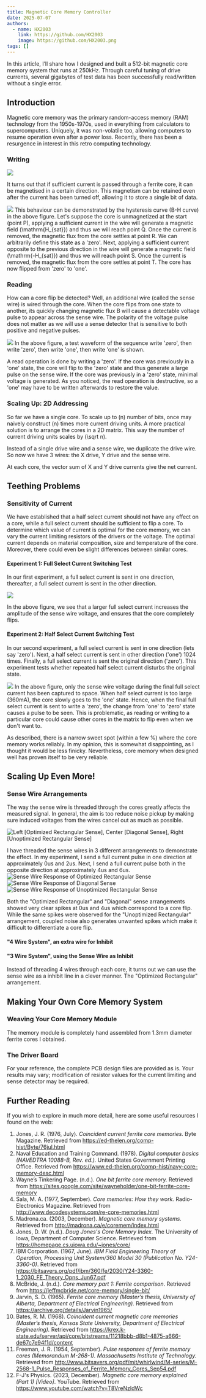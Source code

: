 ```yaml
---
title: Magnetic Core Memory Controller
date: 2025-07-07
authors:
  - name: HX2003
    link: https://github.com/HX2003
    image: https://github.com/HX2003.png
tags: []
---
```

In this article, I’ll share how I designed and built a 512-bit magnetic core memory system that runs at 250kHz. Through careful tuning of drive currents, several gigabytes of test data has been successfully read/written without a single error.

## Introduction
Magnetic core memory was the primary random-access memory (RAM) technology from the 1950s-1970s, used in everything from calculators to supercomputers. Uniquely, it was non-volatile too, allowing computers to resume operation even after a power loss. Recently, there has been a resurgence in interest in this retro computing technology.

### Writing
![](MagneticCoreMemoryBasicPrinciple.png)

It turns out that if sufficient current is passed through a ferrite core, it can be magnetised in a certain direction. This magnetism can be retained even after the current has been turned off, allowing it to store a single bit of data.

![](MagneticCoreMemoryHysteresisCurve.svg)
This behaviour can be demonstrated by the hysteresis curve (B-H curve) in the above figure. Let's suppose the core is unmagnetized at the start (point P), applying a sufficient current in the wire will generate a magnetic field \(\mathrm{H_{sat}}\) and thus we will reach point Q. Once the current is removed, the magnetic flux from the core settles at point R. We can arbitrarily define this state as a 'zero'\. Next, applying a sufficient current opposite to the previous direction in the wire will generate a magnetic field \(\mathrm{-H_{sat}}\) and thus we will reach point S. Once the current is removed, the magnetic flux from the core settles at point T. The core has now flipped from 'zero' to 'one'.

### Reading
How can a core flip be detected? Well, an additional wire (called the sense wire) is wired through the core. When the core flips from one state to another, its quickly changing magnetic flux B will cause a detectable voltage pulse to appear across the sense wire. The polarity of the voltage pulse does not matter as we will use a sense detector that is sensitive to both positive and negative pulses.

![](MagneticCoreMemorySenseDriveWaveformAndSenseVoltage.svg)
In the above figure, a test waveform of the sequence write 'zero', then write 'zero', then write 'one', then write 'one' is shown.

A read operation is done by writing a 'zero'. If the core was previously in a 'one' state, the core will flip to the 'zero' state and thus generate a large pulse on the sense wire. If the core was previously in a 'zero' state, minimal voltage is generated. As you noticed, the read operation is destructive, so a 'one' may have to be written afterwards to restore the value.

### Scaling Up: 2D Addressing
So far we have a single core. To scale up to \(n\) number of bits, once may naively construct \(n\) times more current driving units. A more practical solution is to arrange the cores in a 2D matrix. This way the number of current driving units scales by \(\sqrt n\). 

Instead of a single drive wire and a sense wire, we duplicate the drive wire. So now we have 3 wires: the X drive, Y drive and the sense wire.

At each core, the vector sum of X and Y drive currents give the net current.

## Teething Problems
### Sensitivity of Current
We have established that a half select current should not have any effect on a core, while a full select current should be sufficient to flip a core. To determine which value of current is optimal for the core memory, we can vary the current limiting resistors of the drivers or the voltage. The optimal current depends on material composition, size and temperature of the core. Moreover, there could even be slight differences between similar cores.

#### Experiment 1: Full Select Current Switching Test
In our first experiment, a full select current is sent in one direction, thereafter, a full select current is sent in the other direction.

![](MagneticCoreMemorySenseFullCurrent.svg)

In the above figure, we see that a larger full select current increases the amplitude of the sense wire voltage, and ensures that the core completely flips.

#### Experiment 2: Half Select Current Switching Test
In our second experiment, a full select current is sent in one direction (lets say 'zero'). Next, a half select current is sent in other direction ('one') 1024 times. Finally, a full select current is sent the original direction ('zero'). This experiment tests whether repeated half select current disturbs the original state.

![](MagneticCoreMemorySenseHalfCurrent.svg)
In the above figure, only the sense wire voltage during the final full select current has been captured to space. When half select current is too large (360mA), the core slowly goes to the 'one' state. Hence, when the final full select current is sent to write a 'zero', the change from 'one' to 'zero' state causes a pulse to be seen. This is problematic, as reading or writing to a particular core could cause other cores in the matrix to flip even when we don't want to.

As described, there is a narrow sweet spot (within a few %) where the core memory works reliably. In my opinion, this is somewhat disappointing, as I thought it would be less finicky. Nevertheless, core memory when designed well has proven itself to be very reliable.

## Scaling Up Even More!
### Sense Wire Arrangements
The way the sense wire is threaded through the cores greatly affects the measured signal. In general, the aim is too reduce noise pickup by making sure induced voltages from the wires cancel out as much as possible.

![](MagneticCoreMemorySenseCompared.jpg "Left [Optimized Rectangular Sense], Center [Diagonal Sense], Right [Unoptimized Rectangular Sense]")

I have threaded the sense wires in 3 different arrangements to demonstrate the effect. In my experiment, I send a full current pulse in one direction at approximately 0us and 2us. Next, I send a full current pulse both in the opposite direction at approximately 4us and 6us.
![](MagneticCoreMemoryScopeTraceOptimizedRectangularSense.png "Sense Wire Response of Optimized Rectangular Sense")
![](MagneticCoreMemoryScopeTraceDiagonalSense.png "Sense Wire Response of Diagonal Sense")
![](MagneticCoreMemoryScopeTraceUnoptimizedRectangularSense.png "Sense Wire Response of Unoptimized Rectangular Sense")

Both the "Optimized Rectangular" and "Diagonal" sense arrangements showed very clear spikes at 0us and 4us which correspond to a core flip. While the same spikes were observed for the "Unoptimized Rectangular" arrangement, coupled noise also generates unwanted spikes which make it difficult to differentiate a core flip.

#### "4 Wire System", an extra wire for Inhibit

#### "3 Wire System", using the Sense Wire as Inhibit
Instead of threading 4 wires through each core, it turns out we can use the sense wire as a inhibit line in a clever manner. The "Optimized Rectangular" arrangement.

## Making Your Own Core Memory System
### Weaving Your Core Memory Module
The memory module is completely hand assembled from 1.3mm diameter ferrite cores I obtained. 

### The Driver Board
For your reference, the complete PCB design files are provided as is. Your results may vary; modification of resistor values for the current limiting and sense detector may be required.

## Further Reading
If you wish to explore in much more detail, here are some useful resources I found on the web:
1. Jones, J. R. (1976, July). *Coincident current ferrite core memories.* Byte Magazine. Retrieved from https://ed-thelen.org/comp-hist/Byte/76jul.html
2. Naval Education and Training Command. (1978). *Digital computer basics (NAVEDTRA 10088-B, Rev. ed.).* United States Government Printing Office. Retrieved from https://www.ed-thelen.org/comp-hist/navy-core-memory-desc.html
3. Wayne’s Tinkering Page. (n.d.). *One bit ferrite core memory.* Retrieved from https://sites.google.com/site/wayneholder/one-bit-ferrite-core-memory
4. Sala, M. A. (1977, September). *Core memories: How they work.* Radio-Electronics Magazine. Retrieved from http://www.decodesystems.com/re-core-memories.html
5. Madrona.ca. (2003, December). *Magnetic core memory systems.* Retrieved from http://madrona.ca/e/coremem/index.html
6. Jones, D. W. (n.d.). *Doug Jones's Core Memory Index.* The University of Iowa, Department of Computer Science. Retrieved from https://homepage.cs.uiowa.edu/~jones/core/
7. IBM Corporation. (1967, June). *IBM Field Engineering Theory of Operation, Processing Unit System/360 Model 30  (Publication No. Y24-3360-0)*. Retrieved from https://bitsavers.org/pdf/ibm/360/fe/2030/Y24-3360-1_2030_FE_Theory_Opns_Jun67.pdf
8. McBride, J. (n.d.). *Core memory part 1: Ferrite comparison*. Retrieved from https://jeffmcbride.net/core-memory/single-bit/
9. Jarvin, S. D. (1965). *Ferrite core memory (Master’s thesis, University of Alberta, Department of Electrical Engineering).* Retrieved from https://archive.org/details/Jarvin1965/
10. Bates, R. M. (1968). *Coincident current magnetic core memories (Master’s thesis, Kansas State University, Department of Electrical Engineering).* Retrieved from https://krex.k-state.edu/server/api/core/bitstreams/11218bbb-d8b1-4875-a666-de67c7e94f1d/content
11. Freeman, J. R. (1954, September). *Pulse responses of ferrite memory cores (Memorandum M-268-1). Massachusetts Institute of Technology.* Retrieved from http://www.bitsavers.org/pdf/mit/whirlwind/M-series/M-2568-1_Pulse_Responses_of_Ferrite_Memory_Cores_Sep54.pdf
12. F-J's Physics. (2023, December). *Magnetic core memory explained (Part 1) [Video]*. YouTube. Retrieved from https://www.youtube.com/watch?v=T8VreNzldWc